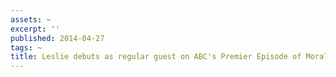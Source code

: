 ```yaml
---
assets: ~
excerpt: ''
published: 2014-04-27
tags: ~
title: Leslie debuts as regular guest on ABC's Premier Episode of Moral Compass
---
```

